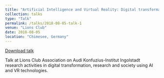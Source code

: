 ```yaml
---
title: "Artificial Intelligence and Virtual Reality: Digital transformation, research and society"
collection: talks
type: "Talk"
permalink: /talks/2018-08-05-talk-1
venue: "Lions Club"
date: 2018-08-05
location: "Chimesee, Germany"
---
```

[Download talk](https://github.com/caxenie/cristianaxenie.github.io/raw/master/files/CristianAxenie_Talk_Lions_AIVR_2018.pdf)

Talk at Lions Club Association on Audi Konfuzius-Institut Ingolstadt research activities in digital transformation, research and society using AI and VR technologies.

